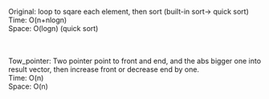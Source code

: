 Original: loop to sqare each element, then sort (built-in sort-> quick sort)
</br>
Time: O(n+nlogn)
</br>
Space: O(logn) (quick sort)

</br>
</br>
Tow_pointer: Two pointer point to front and end, and the abs bigger one into result vector, then increase front or decrease end by one.
</br>
Time: O(n)
</br>
Space: O(n)



